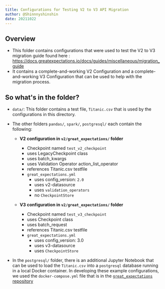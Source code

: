 ```yaml
---
title: Configurations for Testing V2 to V3 API Migration
author: @Shinnnyshinshin
date: 20211022
---
```

## Overview

- This folder contains configurations that were used to test the V2 to V3 migration guide found here : https://docs.greatexpectations.io/docs/guides/miscellaneous/migration_guide
- It contains a complete-and-working V2 Configuration and a complete-and-working V3 Configuration that can be used to help with the migration process.

## So what's in the folder?

- `data/`: This folder contains a test file, `Titanic.csv` that is used by the configurations in this directory.

- The other folders `pandas/`, `spark/`, `postgresql/` each contain the following:
  - **V2 configuration in `v2/great_expectations/` folder**
    - Checkpoint named `test_v2_checkpoint`
    - uses LegacyCheckpoint class
    - uses batch_kwargs
    - uses Validation Operator action_list_operator
    - references Titanic.csv testfile
    - `great_expectations.yml`
      - uses config_version: `2.0`
      - uses v2-datasource
      - uses `validation_operators`
      - no `CheckpointStore`

  - **V3 configuration in `v2/great_expectations/` folder**
    - Checkpoint named `test_v3_checkpoint`
    - uses Checkpoint class
    - uses batch_request
    - references Titanic.csv testfile
    - `great_expectations.yml`
      - uses config_version: 3.0
      - uses v3-datasource
      - uses `CheckpointStore`

- In the `postgresql/` folder, there is an additional Jupyter Notebook that can be used to load the `Titanic.csv` into a `postgresql` database running in a local Docker container. In developing these example configurations, we used the `docker-compose.yml` file that is in the [`great_expectations` repository](https://github.com/great-expectations/great_expectations/tree/develop/assets/docker/postgresql)
